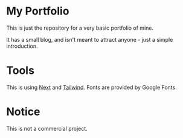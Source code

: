 # My Portfolio
This is just the repository for a very basic portfolio of mine.

It has a small blog, and isn't meant to attract anyone - just a simple introduction.

# Tools
This is using [Next](https://nextjs.org/) and [Tailwind](https://tailwindcss.com/). Fonts are provided by Google Fonts.

# Notice
This is not a commercial project.
